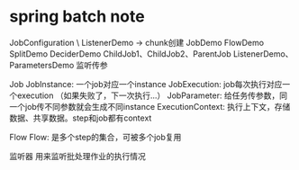 # spring batch note

JobConfiguration \ ListenerDemo -> chunk创建 
JobDemo
FlowDemo
SplitDemo
DeciderDemo
ChildJob1、ChildJob2、ParentJob
ListenerDemo、ParametersDemo 监听传参

Job
JobInstance: 一个job对应一个instance
JobExecution: job每次执行对应一个execution  （如果失败了，下一次执行...）
JobParameter: 给任务传参数，同一个job传不同参数就会生成不同instance
ExecutionContext: 执行上下文，存储数据、共享数据。step和job都有context

Flow
Flow: 是多个step的集合，可被多个job复用

监听器
用来监听批处理作业的执行情况




